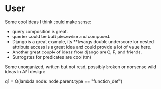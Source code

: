 # User

Some cool ideas I think 
  could make sense:

- query composition is great.
 - queries could be built piecewise and composed.
  - Django is a great example, its **kwargs double underscore for nested attribute access is a great idea and could provide a lot of value here.
  - Another great couple of ideas from django are Q, F, and friends.
  - Surrogates for predicates are cool (tm)

Some unorganized, written but not read, possibly broken or nonsense wild ideas in API design:

q1 = Q(lambda node: node.parent.type == "function_def")
